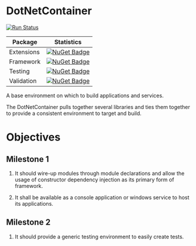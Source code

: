 # DotNetContainer

[![Run Status](https://img.shields.io/shippable/570320c12a8192902e1b9477/master.svg)](https://app.shippable.com/projects/570320c12a8192902e1b9477)

| Package     | Statistics |
| ----------- | ---------- |
| Extensions  | [![NuGet Badge](https://buildstats.info/nuget/DotnetContainer.Extensions)](https://www.nuget.org/packages/DotnetContainer.Extensions/) |
| Framework   | [![NuGet Badge](https://buildstats.info/nuget/DotnetContainer.Framework)](https://www.nuget.org/packages/DotnetContainer.Framework/) |
| Testing     | [![NuGet Badge](https://buildstats.info/nuget/DotnetContainer.Testing)](https://www.nuget.org/packages/DotnetContainer.Testing/) |
| Validation  | [![NuGet Badge](https://buildstats.info/nuget/DotnetContainer.Validation)](https://www.nuget.org/packages/DotnetContainer.Validation/) |

A base environment on which to build applications and services.

The DotNetContainer pulls together several libraries and ties them together to provide a consistent environment to target and build.

# Objectives
## Milestone 1

1. It should wire-up modules through module declarations and allow the usage of constructor dependency injection as its primary form of framework.

2. It shall be available as a console application or windows service to host its applications.

## Milestone 2

1. It should provide a generic testing environment to easily create tests.
